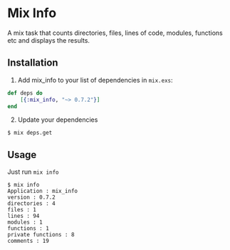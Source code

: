 # Mix Info

A mix task that counts directories, files, lines of code, modules, functions etc and displays the results.

## Installation

  1. Add mix_info to your list of dependencies in `mix.exs`:

  ```elixir
  def deps do
      [{:mix_info, "~> 0.7.2"}]
  end
  ```
  2. Update your dependencies

  ```sh-session
  $ mix deps.get
  ```

## Usage

Just run `mix info`

```sh-session
$ mix info
Application : mix_info
version : 0.7.2
directories : 4
files : 1
lines : 94
modules : 1
functions : 1
private functions : 8
comments : 19
```

